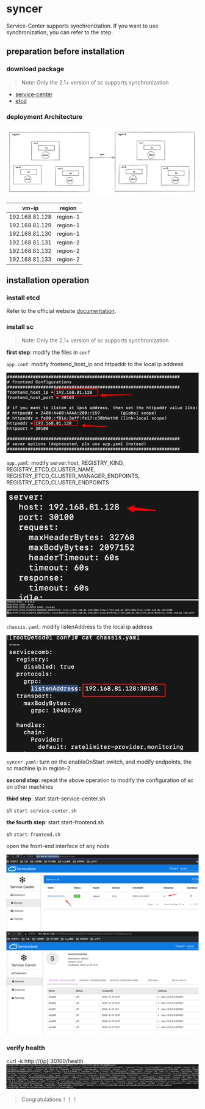 # syncer

Service-Center supports synchronization. If you want to use synchronization, you can refer to the step.

## preparation before installation

### download package

> Note: Only the 2.1+ version of sc supports synchronization
- [service-center](https://github.com/apache/servicecomb-service-center/releases)
- [etcd](https://github.com/etcd-io/etcd/releases)

### deployment Architecture

![architecture](syncer-deploy-architecture.png)

| vm-ip          | region   |
| -------------- |----------|
| 192.168.81.128 | region-1 |
| 192.168.81.129 | region-1 |
| 192.168.81.130 | region-1 |
| 192.168.81.131 | region-2 |
| 192.168.81.132 | region-2 |
| 192.168.81.133 | region-2 |

## installation operation

### install etcd

Refer to the official website [documentation](https://etcd.io/docs/v3.5/op-guide/clustering/).

### install sc
> Note: Only the 2.1+ version of sc supports synchronization 

**first step**: modify the files in `conf`

`app.conf`: modify frontend_host_ip and httpaddr to the local ip address

![app.conf](app-conf.png)

`app.yaml`: modify server.host, REGISTRY_KIND, REGISTRY_ETCD_CLUSTER_NAME, REGISTRY_ETCD_CLUSTER_MANAGER_ENDPOINTS, REGISTRY_ETCD_CLUSTER_ENDPOINTS

![server.host](server-host.png)
![app.yaml](app-yaml.png)

`chassis.yaml`: modify listenAddress to the local ip address

![chassis.yaml](chassis.png)

`syncer.yaml`: turn on the enableOnStart switch, and modify endpoints, the sc machine ip in region-2

**second step**: repeat the above operation to modify the configuration of sc on other machines

**third step**: start start-service-center.sh

sh `start-service-center.sh`

**the fourth step**: start start-frontend.sh

sh `start-frontend.sh`

open the front-end interface of any node

![front-1](front-1.png)
![front-2](front-2.png)

### verify health

curl -k http://{ip}:30100/health
![health](health.png)

> Congratulations！！！


